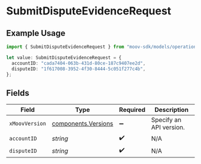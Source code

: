 # SubmitDisputeEvidenceRequest

## Example Usage

```typescript
import { SubmitDisputeEvidenceRequest } from "moov-sdk/models/operations";

let value: SubmitDisputeEvidenceRequest = {
  accountID: "cada7404-063b-431d-80ce-187c9407ee2d",
  disputeID: "1f617008-3952-4f30-8444-5c051f277c4b",
};
```

## Fields

| Field                                                      | Type                                                       | Required                                                   | Description                                                |
| ---------------------------------------------------------- | ---------------------------------------------------------- | ---------------------------------------------------------- | ---------------------------------------------------------- |
| `xMoovVersion`                                             | [components.Versions](../../models/components/versions.md) | :heavy_minus_sign:                                         | Specify an API version.                                    |
| `accountID`                                                | *string*                                                   | :heavy_check_mark:                                         | N/A                                                        |
| `disputeID`                                                | *string*                                                   | :heavy_check_mark:                                         | N/A                                                        |
